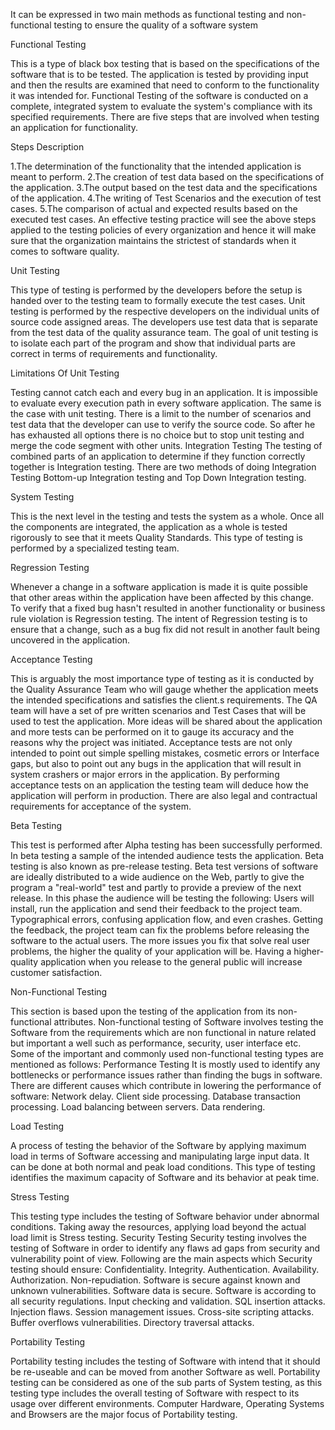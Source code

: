It can be expressed in two main methods as functional testing and non-functional testing to ensure the quality of a software system

Functional Testing

This is a type of black box testing that is based on the specifications of the software that is to be tested. The application is tested by providing input and then the results are examined that need to conform to the functionality it was intended for. Functional Testing of the software is conducted on a complete, integrated system to evaluate the system's compliance with its specified requirements.
There are five steps that are involved when testing an application for functionality.

Steps
Description

1.The determination of the functionality that the intended application is meant to perform.
2.The creation of test data based on the specifications of the application.
3.The output based on the test data and the specifications of the application.
4.The writing of Test Scenarios and the execution of test cases.
5.The comparison of actual and expected results based on the executed test cases.
An effective testing practice will see the above steps applied to the testing policies of every organization and hence it will make sure that the organization maintains the strictest of standards when it comes to software quality.

Unit Testing

This type of testing is performed by the developers before the setup is handed over to the testing team to formally execute the test cases. Unit testing is performed by the respective developers on the individual units of source code assigned areas. The developers use test data that is separate from the test data of the quality assurance team.
The goal of unit testing is to isolate each part of the program and show that individual parts are correct in terms of requirements and functionality.

Limitations Of Unit Testing

Testing cannot catch each and every bug in an application. It is impossible to evaluate every execution path in every software application. The same is the case with unit testing.
There is a limit to the number of scenarios and test data that the developer can use to verify the source code. So after he has exhausted all options there is no choice but to stop unit testing and merge the code segment with other units.
Integration Testing
The testing of combined parts of an application to determine if they function correctly together is Integration testing. There are two methods of doing Integration Testing Bottom-up Integration testing and Top Down Integration testing.

System Testing

This is the next level in the testing and tests the system as a whole. Once all the components are integrated, the application as a whole is tested rigorously to see that it meets Quality Standards. This type of testing is performed by a specialized testing team.

Regression Testing

Whenever a change in a software application is made it is quite possible that other areas within the application have been affected by this change. To verify that a fixed bug hasn't resulted in another functionality or business rule violation is Regression testing. The intent of Regression testing is to ensure that a change, such as a bug fix did not result in another fault being uncovered in the application.

Acceptance Testing

This is arguably the most importance type of testing as it is conducted by the Quality Assurance Team who will gauge whether the application meets the intended specifications and satisfies the client.s requirements. The QA team will have a set of pre written scenarios and Test Cases that will be used to test the application.
More ideas will be shared about the application and more tests can be performed on it to gauge its accuracy and the reasons why the project was initiated. Acceptance tests are not only intended to point out simple spelling mistakes, cosmetic errors or Interface gaps, but also to point out any bugs in the application that will result in system crashers or major errors in the application.
By performing acceptance tests on an application the testing team will deduce how the application will perform in production. There are also legal and contractual requirements for acceptance of the system.

Beta Testing

This test is performed after Alpha testing has been successfully performed. In beta testing a sample of the intended audience tests the application. Beta testing is also known as pre-release testing. Beta test versions of software are ideally distributed to a wide audience on the Web, partly to give the program a "real-world" test and partly to provide a preview of the next release. In this phase the audience will be testing the following:
		Users will install, run the application and send their feedback to the project team.
		Typographical errors, confusing application flow, and even crashes.
		Getting the feedback, the project team can fix the problems before releasing the software to the actual users.
		The more issues you fix that solve real user problems, the higher the quality of your application will be.
		Having a higher-quality application when you release to the general public will increase customer satisfaction.
		
Non-Functional Testing

This section is based upon the testing of the application from its non-functional attributes. Non-functional testing of Software involves testing the Software from the requirements which are non functional in nature related but important a well such as performance, security, user interface etc.
Some of the important and commonly used non-functional testing types are mentioned as follows:
Performance Testing
It is mostly used to identify any bottlenecks or performance issues rather than finding the bugs in software. There are different causes which contribute in lowering the performance of software:
		Network delay.
		Client side processing.
		Database transaction processing.
		Load balancing between servers.
		Data rendering.
		
Load Testing

A process of testing the behavior of the Software by applying maximum load in terms of Software accessing and manipulating large input data. It can be done at both normal and peak load conditions. This type of testing identifies the maximum capacity of Software and its behavior at peak time.

Stress Testing

This testing type includes the testing of Software behavior under abnormal conditions. Taking away the resources, applying load beyond the actual load limit is Stress testing.
Security Testing
Security testing involves the testing of Software in order to identify any flaws ad gaps from security and vulnerability point of view. Following are the main aspects which Security testing should ensure:
		Confidentiality.
		Integrity.
		Authentication.
		Availability.
		Authorization. 
		Non-repudiation.
		Software is secure against known and unknown vulnerabilities.
		Software data is secure.
		Software is according to all security regulations.
		Input checking and validation.
		SQL insertion attacks.
		Injection flaws.
		Session management issues.
		Cross-site scripting attacks.
		Buffer overflows vulnerabilities.
		Directory traversal attacks.
		
Portability Testing

Portability testing includes the testing of Software with intend that it should be re-useable and can be moved from another Software as well.
Portability testing can be considered as one of the sub parts of System testing, as this testing type includes the overall testing of Software with respect to its usage over different environments. Computer Hardware, Operating Systems and Browsers are the major focus of Portability testing.


